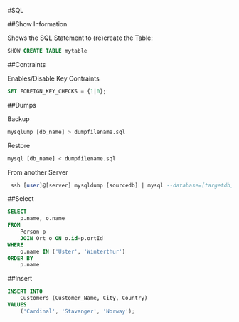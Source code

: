 #SQL

##Show Information

Shows the SQL Statement to (re)create the Table:

```sql
SHOW CREATE TABLE mytable
```

##Contraints

Enables/Disable Key Contraints

```sql
SET FOREIGN_KEY_CHECKS = {1|0};
```

##Dumps

Backup
```sql
mysqlump [db_name] > dumpfilename.sql
```

Restore
```sql
mysql [db_name] < dumpfilename.sql
```

From another Server
```sql
 ssh [user]@[server] mysqldump [sourcedb] | mysql --database=[targetdb]
```

##Select

```sql
SELECT
	p.name, o.name
FROM
	Person p
	JOIN Ort o ON o.id=p.ortId
WHERE
	o.name IN ('Uster', 'Winterthur')
ORDER BY
	p.name
```

##Insert

```sql
INSERT INTO
	Customers (Customer_Name, City, Country)
VALUES
	('Cardinal', 'Stavanger', 'Norway');
```

